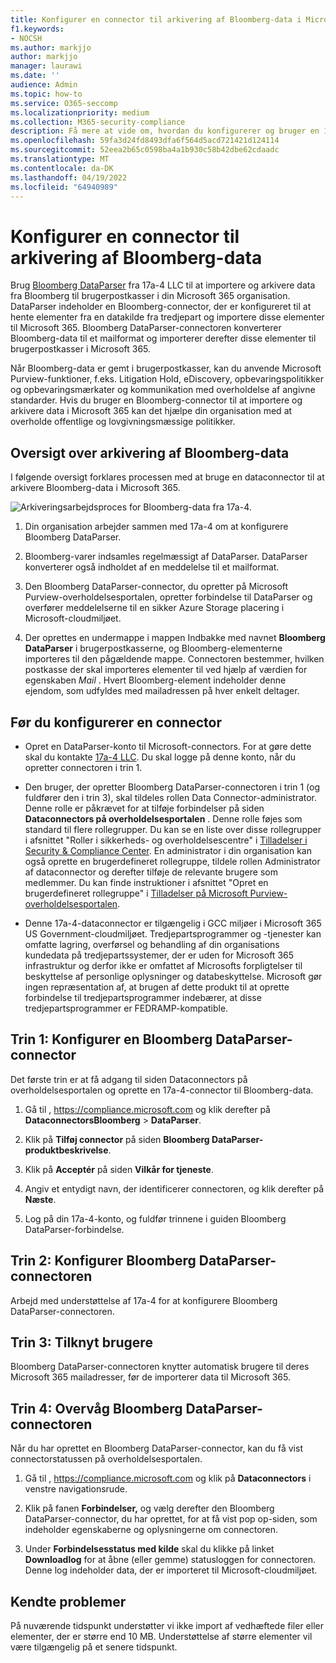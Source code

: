 ```yaml
---
title: Konfigurer en connector til arkivering af Bloomberg-data i Microsoft 365
f1.keywords:
- NOCSH
ms.author: markjjo
author: markjjo
manager: laurawi
ms.date: ''
audience: Admin
ms.topic: how-to
ms.service: O365-seccomp
ms.localizationpriority: medium
ms.collection: M365-security-compliance
description: Få mere at vide om, hvordan du konfigurerer og bruger en 17a-4 Bloomberg DataParser-connector til at importere og arkivere Bloomberg-data i Microsoft 365.
ms.openlocfilehash: 59fa3d24fd8493dfa6f564d5acd721421d124114
ms.sourcegitcommit: 52eea2b65c0598ba4a1b930c58b42dbe62cdaadc
ms.translationtype: MT
ms.contentlocale: da-DK
ms.lasthandoff: 04/19/2022
ms.locfileid: "64940989"
---
```

# <a name="set-up-a-connector-to-archive-bloomberg-data"></a>Konfigurer en connector til arkivering af Bloomberg-data

Brug [Bloomberg DataParser](https://www.17a-4.com/Bloomberg-dataparser/) fra 17a-4 LLC til at importere og arkivere data fra Bloomberg til brugerpostkasser i din Microsoft 365 organisation. DataParser indeholder en Bloomberg-connector, der er konfigureret til at hente elementer fra en datakilde fra tredjepart og importere disse elementer til Microsoft 365. Bloomberg DataParser-connectoren konverterer Bloomberg-data til et mailformat og importerer derefter disse elementer til brugerpostkasser i Microsoft 365.

Når Bloomberg-data er gemt i brugerpostkasser, kan du anvende Microsoft Purview-funktioner, f.eks. Litigation Hold, eDiscovery, opbevaringspolitikker og opbevaringsmærkater og kommunikation med overholdelse af angivne standarder. Hvis du bruger en Bloomberg-connector til at importere og arkivere data i Microsoft 365 kan det hjælpe din organisation med at overholde offentlige og lovgivningsmæssige politikker.

## <a name="overview-of-archiving-bloomberg-data"></a>Oversigt over arkivering af Bloomberg-data

I følgende oversigt forklares processen med at bruge en dataconnector til at arkivere Bloomberg-data i Microsoft 365.

![Arkiveringsarbejdsproces for Bloomberg-data fra 17a-4.](../media/BloombergDataParserConnectorWorkflow.png)

1. Din organisation arbejder sammen med 17a-4 om at konfigurere Bloomberg DataParser.

2. Bloomberg-varer indsamles regelmæssigt af DataParser. DataParser konverterer også indholdet af en meddelelse til et mailformat.

3. Den Bloomberg DataParser-connector, du opretter på Microsoft Purview-overholdelsesportalen, opretter forbindelse til DataParser og overfører meddelelserne til en sikker Azure Storage placering i Microsoft-cloudmiljøet.

4. Der oprettes en undermappe i mappen Indbakke med navnet **Bloomberg DataParser** i brugerpostkasserne, og Bloomberg-elementerne importeres til den pågældende mappe. Connectoren bestemmer, hvilken postkasse der skal importeres elementer til ved hjælp af værdien for egenskaben *Mail* . Hvert Bloomberg-element indeholder denne ejendom, som udfyldes med mailadressen på hver enkelt deltager.

## <a name="before-you-set-up-a-connector"></a>Før du konfigurerer en connector

- Opret en DataParser-konto til Microsoft-connectors. For at gøre dette skal du kontakte [17a-4 LLC](https://www.17a-4.com/contact/). Du skal logge på denne konto, når du opretter connectoren i trin 1.

- Den bruger, der opretter Bloomberg DataParser-connectoren i trin 1 (og fuldfører den i trin 3), skal tildeles rollen Data Connector-administrator. Denne rolle er påkrævet for at tilføje forbindelser på siden **Dataconnectors på overholdelsesportalen** . Denne rolle føjes som standard til flere rollegrupper. Du kan se en liste over disse rollegrupper i afsnittet "Roller i sikkerheds- og overholdelsescentre" i [Tilladelser i Security & Compliance Center](../security/office-365-security/permissions-in-the-security-and-compliance-center.md#roles-in-the-security--compliance-center). En administrator i din organisation kan også oprette en brugerdefineret rollegruppe, tildele rollen Administrator af dataconnector og derefter tilføje de relevante brugere som medlemmer. Du kan finde instruktioner i afsnittet "Opret en brugerdefineret rollegruppe" i [Tilladelser på Microsoft Purview-overholdelsesportalen](microsoft-365-compliance-center-permissions.md#create-a-custom-role-group).

- Denne 17a-4-dataconnector er tilgængelig i GCC miljøer i Microsoft 365 US Government-cloudmiljøet. Tredjepartsprogrammer og -tjenester kan omfatte lagring, overførsel og behandling af din organisations kundedata på tredjepartssystemer, der er uden for Microsoft 365 infrastruktur og derfor ikke er omfattet af Microsofts forpligtelser til beskyttelse af personlige oplysninger og databeskyttelse. Microsoft gør ingen repræsentation af, at brugen af dette produkt til at oprette forbindelse til tredjepartsprogrammer indebærer, at disse tredjepartsprogrammer er FEDRAMP-kompatible.

## <a name="step-1-set-up-a-bloomberg-dataparser-connector"></a>Trin 1: Konfigurer en Bloomberg DataParser-connector

Det første trin er at få adgang til siden Dataconnectors på overholdelsesportalen og oprette en 17a-4-connector til Bloomberg-data.

1. Gå til , <https://compliance.microsoft.com> og klik derefter på **DataconnectorsBloomberg** >  **DataParser**.

2. Klik på **Tilføj connector** på siden **Bloomberg DataParser-produktbeskrivelse**.

3. Klik på **Acceptér** på siden **Vilkår for tjeneste**.

4. Angiv et entydigt navn, der identificerer connectoren, og klik derefter på **Næste**.

5. Log på din 17a-4-konto, og fuldfør trinnene i guiden Bloomberg DataParser-forbindelse.

## <a name="step-2-configure-the-bloomberg-dataparser-connector"></a>Trin 2: Konfigurer Bloomberg DataParser-connectoren

Arbejd med understøttelse af 17a-4 for at konfigurere Bloomberg DataParser-connectoren.

## <a name="step-3-map-users"></a>Trin 3: Tilknyt brugere

Bloomberg DataParser-connectoren knytter automatisk brugere til deres Microsoft 365 mailadresser, før de importerer data til Microsoft 365.

## <a name="step-4-monitor-the-bloomberg-dataparser-connector"></a>Trin 4: Overvåg Bloomberg DataParser-connectoren

Når du har oprettet en Bloomberg DataParser-connector, kan du få vist connectorstatussen på overholdelsesportalen.

1. Gå til , <https://compliance.microsoft.com> og klik på **Dataconnectors** i venstre navigationsrude.

2. Klik på fanen **Forbindelser,** og vælg derefter den Bloomberg DataParser-connector, du har oprettet, for at få vist pop op-siden, som indeholder egenskaberne og oplysningerne om connectoren.

3. Under **Forbindelsesstatus med kilde** skal du klikke på linket **Downloadlog** for at åbne (eller gemme) statusloggen for connectoren. Denne log indeholder data, der er importeret til Microsoft-cloudmiljøet.

## <a name="known-issues"></a>Kendte problemer

På nuværende tidspunkt understøtter vi ikke import af vedhæftede filer eller elementer, der er større end 10 MB. Understøttelse af større elementer vil være tilgængelig på et senere tidspunkt.
